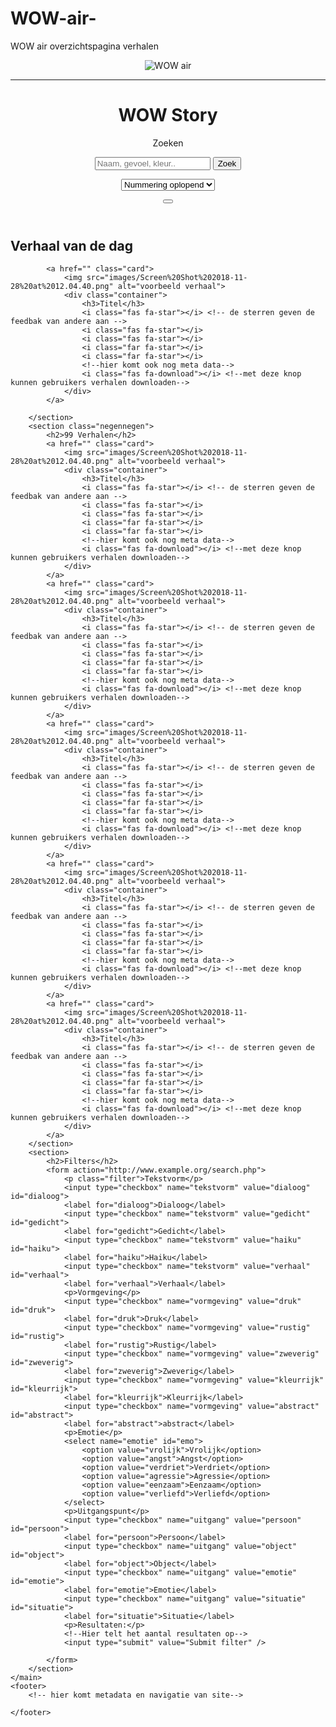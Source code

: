 # WOW-air-
WOW air overzichtspagina verhalen
<!DOCTYPE html>
<html lang="en">

<head>
    <meta charset="UTF-8">
    <meta name="viewport" content="width=device-width, initial-scale=1">
    <title>WoW air</title>
    <link rel="stylesheet" href="https://use.fontawesome.com/releases/v5.4.1/css/all.css" integrity="sha384-5sAR7xN1Nv6T6+dT2mhtzEpVJvfS3NScPQTrOxhwjIuvcA67KV2R5Jz6kr4abQsz" crossorigin="anonymous">
    <link rel="stylesheet" href="stylesheet/stylesheet.css">

</head>

<body>
    <header>
        <img src="https://valholl-prd.wowair.com/css/i/sitelogo.svg" alt="WOW air">
        <hr>
        <h1>WOW Story</h1>
        <form action="http://www.example.org/search.php">
            <p>Zoeken</p>
            <input type="search" name="search" placeholder="Naam, gevoel, kleur.." />
            <input type="submit" value="Zoek" />
        </form>
        <form action="http://www.example.org/search.php">
            <select name="sorteer" id="sorteren">
               <option value="nummering oplopend">Nummering oplopend</option>
                <option value="nummering aflopend">Nummering aflopend</option>
                <option value="populariteit oplopend">Populariteit oplopend</option>
                <option value="populariteit aflopend">Populariteit aflopend</option>
                </select>
        </form>
        <button type="button"><i class="fas fa-filter"></i></button>
        <!-- als hier op geklikt wordt komen de filters naar boven -->
    </header>
    <main>
        <section class="dedag">
            <h2>Verhaal van de dag</h2>

            <a href="" class="card">
                <img src="images/Screen%20Shot%202018-11-28%20at%2012.04.40.png" alt="voorbeeld verhaal">
                <div class="container">
                    <h3>Titel</h3>
                    <i class="fas fa-star"></i> <!-- de sterren geven de feedbak van andere aan -->
                    <i class="fas fa-star"></i>
                    <i class="fas fa-star"></i>
                    <i class="far fa-star"></i>
                    <i class="far fa-star"></i>
                    <!--hier komt ook nog meta data-->
                    <i class="fas fa-download"></i> <!--met deze knop kunnen gebruikers verhalen downloaden-->
                </div>
            </a>

        </section>
        <section class="negennegen">
            <h2>99 Verhalen</h2>
            <a href="" class="card">
                <img src="images/Screen%20Shot%202018-11-28%20at%2012.04.40.png" alt="voorbeeld verhaal">
                <div class="container">
                    <h3>Titel</h3>
                    <i class="fas fa-star"></i> <!-- de sterren geven de feedbak van andere aan -->
                    <i class="fas fa-star"></i>
                    <i class="fas fa-star"></i>
                    <i class="far fa-star"></i>
                    <i class="far fa-star"></i>
                    <!--hier komt ook nog meta data-->
                    <i class="fas fa-download"></i> <!--met deze knop kunnen gebruikers verhalen downloaden-->
                </div>
            </a>
            <a href="" class="card">
                <img src="images/Screen%20Shot%202018-11-28%20at%2012.04.40.png" alt="voorbeeld verhaal">
                <div class="container">
                    <h3>Titel</h3>
                    <i class="fas fa-star"></i> <!-- de sterren geven de feedbak van andere aan -->
                    <i class="fas fa-star"></i>
                    <i class="fas fa-star"></i>
                    <i class="far fa-star"></i>
                    <i class="far fa-star"></i>
                    <!--hier komt ook nog meta data-->
                    <i class="fas fa-download"></i> <!--met deze knop kunnen gebruikers verhalen downloaden-->
                </div>
            </a>
            <a href="" class="card">
                <img src="images/Screen%20Shot%202018-11-28%20at%2012.04.40.png" alt="voorbeeld verhaal">
                <div class="container">
                    <h3>Titel</h3>
                    <i class="fas fa-star"></i> <!-- de sterren geven de feedbak van andere aan -->
                    <i class="fas fa-star"></i>
                    <i class="fas fa-star"></i>
                    <i class="far fa-star"></i>
                    <i class="far fa-star"></i>
                    <!--hier komt ook nog meta data-->
                    <i class="fas fa-download"></i> <!--met deze knop kunnen gebruikers verhalen downloaden-->
                </div>
            </a>
            <a href="" class="card">
                <img src="images/Screen%20Shot%202018-11-28%20at%2012.04.40.png" alt="voorbeeld verhaal">
                <div class="container">
                    <h3>Titel</h3>
                    <i class="fas fa-star"></i> <!-- de sterren geven de feedbak van andere aan -->
                    <i class="fas fa-star"></i>
                    <i class="fas fa-star"></i>
                    <i class="far fa-star"></i>
                    <i class="far fa-star"></i>
                    <!--hier komt ook nog meta data-->
                    <i class="fas fa-download"></i> <!--met deze knop kunnen gebruikers verhalen downloaden-->
                </div>
            </a>
            <a href="" class="card">
                <img src="images/Screen%20Shot%202018-11-28%20at%2012.04.40.png" alt="voorbeeld verhaal">
                <div class="container">
                    <h3>Titel</h3>
                    <i class="fas fa-star"></i> <!-- de sterren geven de feedbak van andere aan -->
                    <i class="fas fa-star"></i>
                    <i class="fas fa-star"></i>
                    <i class="far fa-star"></i>
                    <i class="far fa-star"></i>
                    <!--hier komt ook nog meta data-->
                    <i class="fas fa-download"></i> <!--met deze knop kunnen gebruikers verhalen downloaden-->
                </div>
            </a>
        </section>
        <section>
            <h2>Filters</h2>
            <form action="http://www.example.org/search.php">
                <p class="filter">Tekstvorm</p>
                <input type="checkbox" name="tekstvorm" value="dialoog" id="dialoog">
                <label for="dialoog">Dialoog</label>
                <input type="checkbox" name="tekstvorm" value="gedicht" id="gedicht">
                <label for="gedicht">Gedicht</label>
                <input type="checkbox" name="tekstvorm" value="haiku" id="haiku">
                <label for="haiku">Haiku</label>
                <input type="checkbox" name="tekstvorm" value="verhaal" id="verhaal">
                <label for="verhaal">Verhaal</label>
                <p>Vormgeving</p>
                <input type="checkbox" name="vormgeving" value="druk" id="druk">
                <label for="druk">Druk</label>
                <input type="checkbox" name="vormgeving" value="rustig" id="rustig">
                <label for="rustig">Rustig</label>
                <input type="checkbox" name="vormgeving" value="zweverig" id="zweverig">
                <label for="zweverig">Zweverig</label>
                <input type="checkbox" name="vormgeving" value="kleurrijk" id="kleurrijk">
                <label for="kleurrijk">Kleurrijk</label>
                <input type="checkbox" name="vormgeving" value="abstract" id="abstract">
                <label for="abstract">abstract</label>
                <p>Emotie</p>
                <select name="emotie" id="emo">
                    <option value="vrolijk">Vrolijk</option>
                    <option value="angst">Angst</option>
                    <option value="verdriet">Verdriet</option>
                    <option value="agressie">Agressie</option>
                    <option value="eenzaam">Eenzaam</option>
                    <option value="verliefd">Verliefd</option>
                </select>
                <p>Uitgangspunt</p>
                <input type="checkbox" name="uitgang" value="persoon" id="persoon">
                <label for="persoon">Persoon</label>
                <input type="checkbox" name="uitgang" value="object" id="object">
                <label for="object">Object</label>
                <input type="checkbox" name="uitgang" value="emotie" id="emotie">
                <label for="emotie">Emotie</label>
                <input type="checkbox" name="uitgang" value="situatie" id="situatie">
                <label for="situatie">Situatie</label>
                <p>Resultaten:</p>
                <!--Hier telt het aantal resultaten op-->
                <input type="submit" value="Submit filter" />

            </form>
        </section>
    </main>
    <footer>
        <!-- hier komt metadata en navigatie van site-->

    </footer>
</body>

</html>

